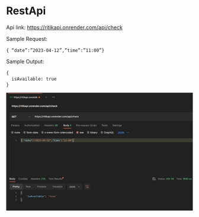 # RestApi

Api link: https://ritikapi.onrender.com/api/check

Sample Request:

```
{ “date”:”2023-04-12”,”time”:”11:00”}
```

Sample Output:
```
{
  isAvailable: true
}
```

![](https://github.com/Heyjude101/RestApi/blob/49101160983b3284e9bbd3375e067a90c1928bb9/ssapi.jpg)
